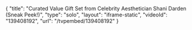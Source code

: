 {
    "title": "Curated Value Gift Set from Celebrity Aesthetician Shani Darden (Sneak Peek!)",
    "type": "solo",
    "layout": "iframe-static",
    "videoId": "139408192",
    "url": "\/tvpembed\/139408192"
}